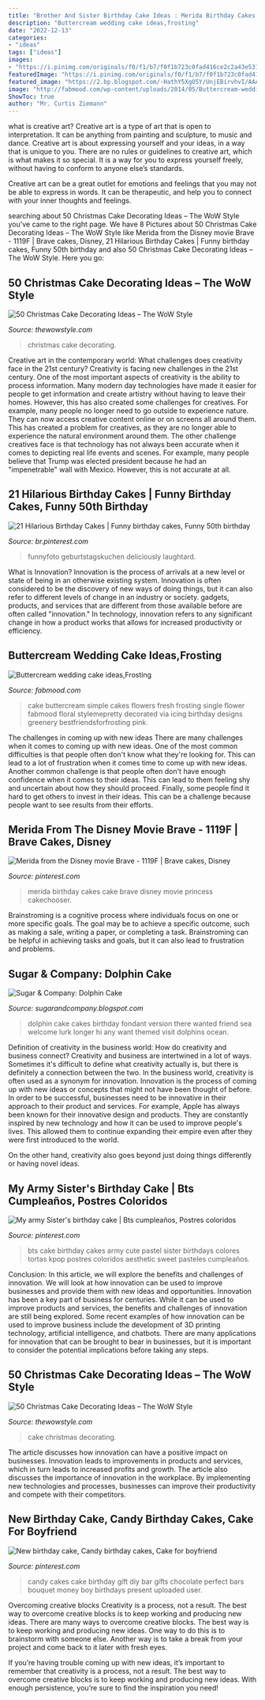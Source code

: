 ```yaml
---
title: "Brother And Sister Birthday Cake Ideas : Merida Birthday Cakes Cake Brave Disney Movie Princess Cakechooser"
description: "Buttercream wedding cake ideas,frosting"
date: "2022-12-13"
categories:
- "ideas"
tags: ["ideas"]
images:
- "https://i.pinimg.com/originals/f0/f1/b7/f0f1b723c0fad416ce2c2a43e531c47a.jpg"
featuredImage: "https://i.pinimg.com/originals/f0/f1/b7/f0f1b723c0fad416ce2c2a43e531c47a.jpg"
featured_image: "https://2.bp.blogspot.com/-HathY5XgO5Y/UnjEBirvhvI/AAAAAAAAA3g/-aDgDKZYOD0/s1600/DSC_0362.jpg"
image: "http://fabmood.com/wp-content/uploads/2014/05/Buttercream-wedding-cake4.jpg"
ShowToc: true
author: "Mr. Curtis Ziemann"
---
```



what is creative art?
Creative art is a type of art that is open to interpretation. It can be anything from painting and sculpture, to music and dance. Creative art is about expressing yourself and your ideas, in a way that is unique to you.
There are no rules or guidelines to creative art, which is what makes it so special. It is a way for you to express yourself freely, without having to conform to anyone else’s standards.

Creative art can be a great outlet for emotions and feelings that you may not be able to express in words. It can be therapeutic, and help you to connect with your inner thoughts and feelings.

	

		
searching about 50 Christmas Cake Decorating Ideas – The WoW Style you've came to the right page. We have 8 Pictures about 50 Christmas Cake Decorating Ideas – The WoW Style like Merida from the Disney movie Brave - 1119F | Brave cakes, Disney, 21 Hilarious Birthday Cakes | Funny birthday cakes, Funny 50th birthday and also 50 Christmas Cake Decorating Ideas – The WoW Style. Here you go:
		
    
## 50 Christmas Cake Decorating Ideas – The WoW Style

<img loading=lazy src="http://thewowstyle.com/wp-content/uploads/2014/11/3119.jpg" onerror="this.onerror=null;this.src='https://tse4.mm.bing.net/th?id=OIP.lhCHn3mt9WMLWJn1-SoezgHaLn&amp;pid=15.1';" alt="50 Christmas Cake Decorating Ideas – The WoW Style">

_Source: thewowstyle.com_

>christmas cake decorating. 

	

Creative art in the contemporary world: What challenges does creativity face in the 21st century?
Creativity is facing new challenges in the 21st century. One of the most important aspects of creativity is the ability to process information. Many modern day technologies have made it easier for people to get information and create artistry without having to leave their homes. However, this has also created some challenges for creatives. For example, many people no longer need to go outside to experience nature. They can now access creative content online or on screens all around them. This has created a problem for creatives, as they are no longer able to experience the natural environment around them. The other challenge creatives face is that technology has not always been accurate when it comes to depicting real life events and scenes. For example, many people believe that Trump was elected president because he had an "impenetrable" wall with Mexico. However, this is not accurate at all.

    
## 21 Hilarious Birthday Cakes | Funny Birthday Cakes, Funny 50th Birthday

<img loading=lazy src="https://i.pinimg.com/736x/c0/57/47/c05747fc0a09279334f50b88f62803b3.jpg" onerror="this.onerror=null;this.src='https://tse2.mm.bing.net/th?id=OIP.Nhl5pVSzQ60PzMp4oSe5sgHaFq&amp;pid=15.1';" alt="21 Hilarious Birthday Cakes | Funny birthday cakes, Funny 50th birthday">

_Source: br.pinterest.com_

>funnyfoto geburtstagskuchen deliciously laughtard. 

	

What is Innovation?
Innovation is the process of arrivals at a new level or state of being in an otherwise existing system. Innovation is often considered to be the discovery of new ways of doing things, but it can also refer to different levels of change in an industry or society. gadgets, products, and services that are different from those available before are often called "innovation." In technology, innovation refers to any significant change in how a product works that allows for increased productivity or efficiency.

    
## Buttercream Wedding Cake Ideas,Frosting

<img loading=lazy src="http://fabmood.com/wp-content/uploads/2014/05/Buttercream-wedding-cake4.jpg" onerror="this.onerror=null;this.src='https://tse1.mm.bing.net/th?id=OIP.TPy-NAsHEg2I0OM8NzEaQQHaKD&amp;pid=15.1';" alt="Buttercream wedding cake ideas,Frosting">

_Source: fabmood.com_

>cake buttercream simple cakes flowers fresh frosting single flower fabmood floral stylemepretty decorated via icing birthday designs greenery bestfriendsforfrosting pink. 

	

The challenges in coming up with new ideas
There are many challenges when it comes to coming up with new ideas. One of the most common difficulties is that people often don't know what they're looking for. This can lead to a lot of frustration when it comes time to come up with new ideas. Another common challenge is that people often don't have enough confidence when it comes to their ideas. This can lead to them feeling shy and uncertain about how they should proceed. Finally, some people find it hard to get others to invest in their ideas. This can be a challenge because people want to see results from their efforts.

    
## Merida From The Disney Movie Brave - 1119F | Brave Cakes, Disney

<img loading=lazy src="https://i.pinimg.com/originals/f5/53/6a/f5536a9bd55be468ac19e71b114dad6d.jpg" onerror="this.onerror=null;this.src='https://tse3.mm.bing.net/th?id=OIP.WVjurJWSoWckd3MQkKy3EwHaLH&amp;pid=15.1';" alt="Merida from the Disney movie Brave - 1119F | Brave cakes, Disney">

_Source: pinterest.com_

>merida birthday cakes cake brave disney movie princess cakechooser. 

	

Brainstroming is a cognitive process where individuals focus on one or more specific goals. The goal may be to achieve a specific outcome, such as making a sale, writing a paper, or completing a task. Brainstroming can be helpful in achieving tasks and goals, but it can also lead to frustration and problems.

    
## Sugar &amp; Company: Dolphin Cake

<img loading=lazy src="https://2.bp.blogspot.com/-HathY5XgO5Y/UnjEBirvhvI/AAAAAAAAA3g/-aDgDKZYOD0/s1600/DSC_0362.jpg" onerror="this.onerror=null;this.src='https://tse2.mm.bing.net/th?id=OIP.Vtqh4FnTChpDAedi83J8TAHaLI&amp;pid=15.1';" alt="Sugar &amp; Company: Dolphin Cake">

_Source: sugarandcompany.blogspot.com_

>dolphin cake cakes birthday fondant version there wanted friend sea welcome lurk longer hi any want themed visit dolphins ocean. 

	

Definition of creativity in the business world: How do creativity and business connect?
Creativity and business are intertwined in a lot of ways. Sometimes it's difficult to define what creativity actually is, but there is definitely a connection between the two. 
In the business world, creativity is often used as a synonym for innovation. Innovation is the process of coming up with new ideas or concepts that might not have been thought of before. In order to be successful, businesses need to be innovative in their approach to their product and services. For example, Apple has always been known for their innovative design and products. They are constantly inspired by new technology and how it can be used to improve people's lives. This allowed them to continue expanding their empire even after they were first introduced to the world. 

On the other hand, creativity also goes beyond just doing things differently or having novel ideas.

    
## My Army Sister&#039;s Birthday Cake | Bts Cumpleaños, Postres Coloridos

<img loading=lazy src="https://i.pinimg.com/736x/c4/50/e3/c450e35c81eeedd1e46b80fd4ef7e20b.jpg" onerror="this.onerror=null;this.src='https://tse2.mm.bing.net/th?id=OIP.AL-uLzmp0F1mOC5LgtRJ9gHaIV&amp;pid=15.1';" alt="My army Sister&#039;s birthday cake | Bts cumpleaños, Postres coloridos">

_Source: pinterest.com_

>bts cake birthday cakes army cute pastel sister birthdays colores tortas kpop postres coloridos aesthetic sweet pasteles cumpleaños. 

	

Conclusion: In this article, we will explore the benefits and challenges of innovation. We will look at how innovation can be used to improve businesses and provide them with new ideas and opportunities.
Innovation has been a key part of business for centuries. While it can be used to improve products and services, the benefits and challenges of innovation are still being explored. Some recent examples of how innovation can be used to improve business include the development of 3D printing technology, artificial intelligence, and chatbots. There are many applications for innovation that can be brought to bear in businesses, but it is important to consider the potential implications before taking any steps.

    
## 50 Christmas Cake Decorating Ideas – The WoW Style

<img loading=lazy src="http://thewowstyle.com/wp-content/uploads/2014/11/2125.jpg" onerror="this.onerror=null;this.src='https://tse1.mm.bing.net/th?id=OIP.y5pm_JnX7-t-GKCr0l41OwHaLJ&amp;pid=15.1';" alt="50 Christmas Cake Decorating Ideas – The WoW Style">

_Source: thewowstyle.com_

>cake christmas decorating. 

	

The article discusses how innovation can have a positive impact on businesses. Innovation leads to improvements in products and services, which in turn leads to increased profits and growth. The article also discusses the importance of innovation in the workplace. By implementing new technologies and processes, businesses can improve their productivity and compete with their competitors.

    
## New Birthday Cake, Candy Birthday Cakes, Cake For Boyfriend

<img loading=lazy src="https://i.pinimg.com/originals/f0/f1/b7/f0f1b723c0fad416ce2c2a43e531c47a.jpg" onerror="this.onerror=null;this.src='https://tse4.mm.bing.net/th?id=OIP.8de_kSZ94DyJ41uLC_V-zAHaPm&amp;pid=15.1';" alt="New birthday cake, Candy birthday cakes, Cake for boyfriend">

_Source: pinterest.com_

>candy cakes cake birthday gift diy bar gifts chocolate perfect bars bouquet money boy birthdays present uploaded user. 

	

Overcoming creative blocks
Creativity is a process, not a result. The best way to overcome creative blocks is to keep working and producing new ideas.
There are many ways to overcome creative blocks. The best way is to keep working and producing new ideas. One way to do this is to brainstorm with someone else. Another way is to take a break from your project and come back to it later with fresh eyes.

If you’re having trouble coming up with new ideas, it’s important to remember that creativity is a process, not a result. The best way to overcome creative blocks is to keep working and producing new ideas. With enough persistence, you’re sure to find the inspiration you need!

